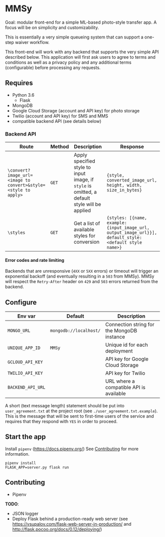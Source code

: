 # MMSy

Goal: modular front-end for a simple ML-based photo-style transfer app. A focus
will be on simplicity and customizability.

This is essentially a very simple queueing system that can support a one-step
waiver workflow.

This front-end will work with any backend that supports the very simple API
described below. This application will first ask users to agree to terms and
conditions as well as a privacy policy and any additional terms (configurable)
before processing any requests.

## Requires
- Python 3.6
  - Flask
- MongoDB
- Google Cloud Storage (account and API key) for photo storage
- Twilio (account and API key) for SMS and MMS
- compatible backend API (see details below)

### Backend API
| Route                                                          | Method | Description                                                                                  | Response                                                                                                |
| -----                                                          | ------ | -----------                                                                                  | --------                                                                                                |
| `\convert?image_url=<image to convert>&style=<style to apply>` | `GET`  | Apply specified style to input image, if `style` is omitted, a default style will be applied | `{style, converted_image_url, height, width, size_in_bytes}`                                            |
| `\styles`                                                      | `GET`  | Get a list of available styles for conversion                                                | `{styles: [{name, example: {input_image_url, output_image_url}}], default_style: <default style name>}` |

#### Error codes and rate limiting
Backends that are unresponsive (`4XX` or `5XX` errors) or timeout
will trigger an exponential backoff (and eventually resulting in a `503` from
MMSy). MMSy will respect the `Retry-After` header on `429` and `503` errors
returned from the backend.

## Configure
| Env var           | Default                | Description                                |
| -------           | -------                | -----------                                |
| `MONGO_URL`       | `mongodb://localhost/` | Connection string for the MongoDB instance |
| `UNIQUE_APP_ID`   | `MMSy`                 | Unique id for each deployment              |
| `GCLOUD_API_KEY`  |                        | API key for Google Cloud Storage           |
| `TWILIO_API_KEY`  |                        | API key for Twilio                         |
| `BACKEND_API_URL` |                        | URL where a compatible API is available    |

A short (text message length) statement should be put into `user_agreement.txt`
at the project root (see `./user_agreement.txt.example`). This is the message
that will be sent to first-time users of the service and requires that they
respond with `YES` in order to proceed.

## Start the app

Install `pipenv` (https://docs.pipenv.org/)
See [Contributing](#contributing) for more information.

```
pipenv install
FLASK_APP=server.py flask run
```

## Contributing
- Pipenv

**TODO**:
- JSON logger
- Deploy Flask behind a production-ready web server (see https://vsupalov.com/flask-web-server-in-production/ and http://flask.pocoo.org/docs/0.12/deploying/)
